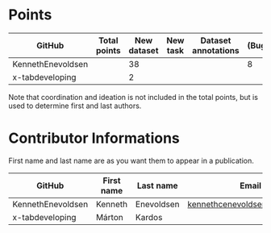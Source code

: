 # Points

| GitHub            | Total points | New dataset | New task | Dataset annotations | (Bug)fixes | Running Models | Review PR |  Paper Writing | Ideation | Coordination |
| ----------------- | ------------ | ----------- | -------- | ------------------- | ---------- | -------------- |  -------- | -------------- | -------- | ------------- |
| KennethEnevoldsen |              |   38        |          |                     |         8  |                |           |                |         |               |
| x-tabdeveloping   |              |    2        |          |                     |            |                |           |                |        |               |

Note that coordination and ideation is not included in the total points, but is used to determine first and last authors. 

# Contributor Informations

First name and last name are as you want them to appear in a publication.

| GitHub            | First name | Last name  | Email                        | User on openreview   |
| ----------------- | ---------- | ---------- | ---------------------------- | -------------------- |
| KennethEnevoldsen | Kenneth    | Enevoldsen | kennethcenevoldsen@gmail.com | ~Kenneth_Enevoldsen1 |
| x-tabdeveloping   | Márton     | Kardos     |                              | ~Márton_Kardos1      |

